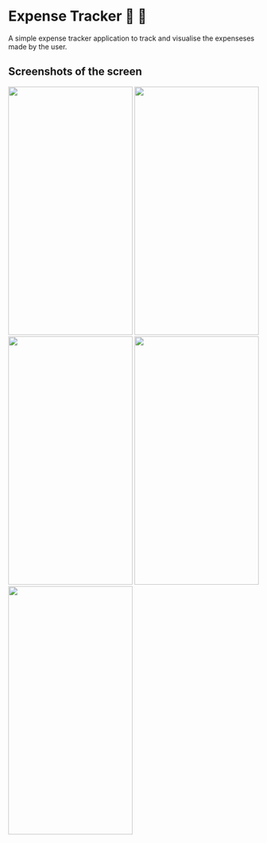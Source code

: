 # Expense Tracker :tada: :rocket:
A simple expense tracker application to track and visualise the expenseses made by the user.

## Screenshots of the screen
<img src="https://github.com/user-attachments/assets/5dc8fd06-96fc-46e5-a388-7038594f46fc" width="250px" height="500px" />
<img src="https://github.com/user-attachments/assets/9b5da211-0a21-4ff9-b5df-faac1bf62c5b" width="250px" height="500px" />
<img src="https://github.com/user-attachments/assets/d4fc3486-613e-4cbd-a986-48abef8464d9" width="250px" height="500px" />
<img src="https://github.com/user-attachments/assets/595c72bd-de0d-4b00-9730-efedab71d89b" width="250px" height="500px" />
<img src="https://github.com/user-attachments/assets/93365a6f-c155-4a61-8d1a-9511b16de84d" width="250px" height="500px" />
